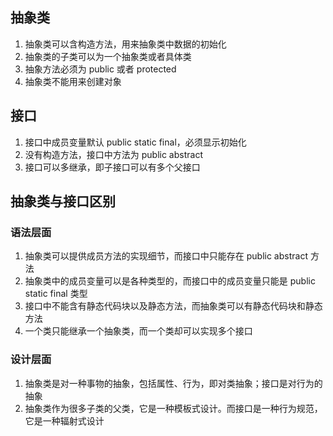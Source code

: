 ## 抽象类

1. 抽象类可以含构造方法，用来抽象类中数据的初始化
2. 抽象类的子类可以为一个抽象类或者具体类
3. 抽象方法必须为 public 或者 protected
4. 抽象类不能用来创建对象

## 接口

1. 接口中成员变量默认 public static final，必须显示初始化
2. 没有构造方法，接口中方法为 public abstract
3. 接口可以多继承，即子接口可以有多个父接口

## 抽象类与接口区别

### 语法层面

1. 抽象类可以提供成员方法的实现细节，而接口中只能存在 public abstract 方法
2. 抽象类中的成员变量可以是各种类型的，而接口中的成员变量只能是 public static final 类型
3. 接口中不能含有静态代码块以及静态方法，而抽象类可以有静态代码块和静态方法
4. 一个类只能继承一个抽象类，而一个类却可以实现多个接口

### 设计层面

1. 抽象类是对一种事物的抽象，包括属性、行为，即对类抽象；接口是对行为的抽象
2. 抽象类作为很多子类的父类，它是一种模板式设计。而接口是一种行为规范，它是一种辐射式设计
